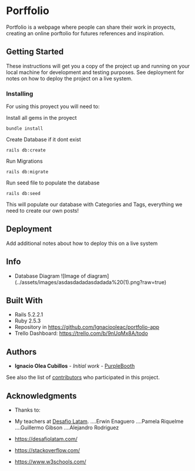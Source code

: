 # Porffolio

Portfolio is a webpage where people can share their work in proyects, creating
an online porftolio for futures references and inspiration.

## Getting Started

These instructions will get you a copy of the project up and running on your local machine for development and testing purposes. See deployment for notes on how to deploy the project on a live system.

### Installing
For using this proyect you will need to:

Install all gems in the proyect

```
bundle install
```

Create Database if it dont exist

```
rails db:create
```

Run Migrations

```
rails db:migrate
```

Run seed file to populate the database
```
rails db:seed
```

This will populate our database with Categories and Tags, everything we need to create our own posts!

## Deployment

Add additional notes about how to deploy this on a live system

## Info
* Database Diagram
![Image of diagram]
(../assets/images/asdasdadadasdadada%20(1).png?raw=true)

## Built With

* Rails 5.2.2.1
* Ruby 2.5.3
* Repository in https://github.com/Ignaciooleac/portfolio-app
* Trello Dashboard: https://trello.com/b/9nUqMx8A/todo
## Authors

* **Ignacio Olea Cubillos** - *Initial work* - [PurpleBooth](https://github.com/Ignaciooleac)

See also the list of [contributors](https://github.com/Ignaciooleac/portfolio-app/graphs/contributors) who participated in this project.

## Acknowledgments

* Thanks to:
* My teachers at [Desafio Latam].
....Erwin Enaguero
....Pamela Riquelme
....Guillermo Gibson
....Alejandro Rodriguez

* https://desafiolatam.com/
* https://stackoverflow.com/
* https://www.w3schools.com/

[Desafio Latam]: https://desafiolatam.com/


